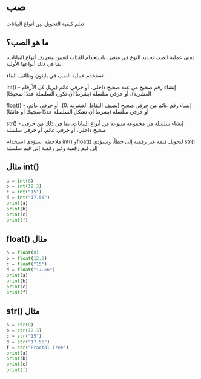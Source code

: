# صب
تعلم كيفية التحويل بين أنواع البيانات

## ما هو الصب؟

تعني عملية الصب تحديد النوع في متغير، باستخدام الفئات لتعيين وتعريف أنواع البيانات، بما في ذلك أنواعها الأولية.

تستخدم عملية الصب في بايثون وظائف البناء.

int() - إنشاء رقم صحيح من عدد صحيح داخلي، أو حرفي عائم (يزيل كل الأرقام العشرية)، أو حرفي سلسلة (بشرط أن تكون السلسلة عددًا صحيحًا)

float() - إنشاء رقم عائم من حرفي صحيح (يضيف النقاط العشرية .0)، أو حرفي عائم، أو حرفي سلسلة (بشرط أن تشكل السلسلة عددًا صحيحًا أو عائمًا)

str() - إنشاء سلسلة من مجموعة متنوعة من أنواع البيانات، بما في ذلك من حرفي صحيح داخلي، أو حرفي عائم، أو حرفي سلسلة

ملاحظة: سيؤدي استخدام int() وfloat() لتحويل قيمة غير رقمية إلى خطأ، وسيؤدي str() إلى قيم رقمية وغير رقمية إلى قيم سلسلة

## مثال int()
```python
a = int(8) 
b = int(12.3) 
c = int("15")
d = int("17.56")
print(a)
print(b)
print(c)
print(f)
```

## float() مثال
```python
a = float(8) 
b = float(12.3) 
c = float("15") 
d = float("17.56") 
print(a)
print(b)
print(c)
print(f)
```

## str() مثال
```python
a = str(8) 
b = str(12.3) 
c = str("15") 
d = str("17.56")
f = str("Fractal Tree") 
print(a)
print(b)
print(c)
print(f)
```